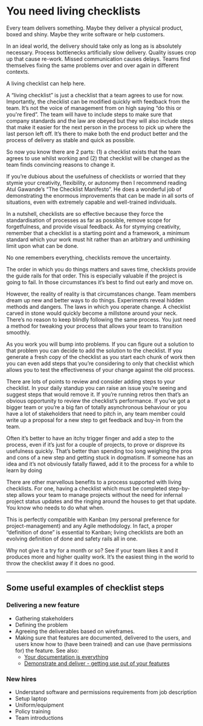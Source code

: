 # You need living checklists

Every team delivers something. Maybe they deliver a physical product, boxed and shiny. Maybe they write software or help customers. 

In an ideal world, the delivery should take only as long as is absolutely necessary. Process bottlenecks artificially slow delivery. Quality issues crop up that cause re-work. Missed communication causes delays. Teams find themselves fixing the same problems over and over again in different contexts.

A living checklist can help here.

A “living checklist” is just a checklist that a team agrees to use for now. Importantly, the checklist can be modified quickly with feedback from the team. It’s not the voice of management from on high saying “do this or you're fired”. The team will have to include steps to make sure that company standards and the law are obeyed but they will also include steps that make it easier for the next person in the process to pick up where the last person left off. It’s there to make both the end product better and the process of delivery as stable and quick as possible. 

So now you know there are 2 parts: (1) a checklist exists that the team agrees to use whilst working and (2) that checklist will be changed as the team finds convincing reasons to change it. 

If you’re dubious about the usefulness of checklists or worried that they stymie your creativity, flexibility, or autonomy then I recommend reading Atul Gawande’s “The Checklist Manifesto”. He does a wonderful job of demonstrating the enormous improvements that can be made in all sorts of situations, even with extremely capable and well-trained individuals.

In a nutshell, checklists are so effective because they force the standardisation of processes as far as possible, remove scope for forgetfulness, and provide visual feedback. As for stymying creativity, remember that a checklist is a starting point and a framework, a minimum standard which your work must hit rather than an arbitrary and unthinking limit upon what can be done.

No one remembers everything, checklists remove the uncertainty.

The order in which you do things matters and saves time, checklists provide the guide rails for that order. This is especially valuable if the project is going to fail. In those circumstances it’s best to find out early and move on. 

However, the reality of reality is that circumstances change. Team members dream up new and better ways to do things. Experiments reveal hidden methods and dangers. The laws in which you operate change. A checklist carved in stone would quickly become a millstone around your neck. There’s no reason to keep blindly following the same process. You just need a method for tweaking your process that allows your team to transition smoothly.

As you work you will bump into problems. If you can figure out a solution to that problem you can decide to add the solution to the checklist. If you generate a fresh copy of the checklist as you start each chunk of work then you can even add steps that you’re considering to only that checklist which allows you to test the effectiveness of your change against the old process. 

There are lots of points to review and consider adding steps to your checklist. In your daily standup you can raise an issue you’re seeing and suggest steps that would remove it. If you’re running retros then that’s an obvious opportunity to review the checklist’s performance. If you’ve got a bigger team or you’re a big fan of totally asynchronous behaviour or you have a lot of stakeholders that need to pitch in, any team member could write up a proposal for a new step to get feedback and buy-in from the team. 

Often it’s better to have an itchy trigger finger and add a step to the process, even if it’s just for a couple of projects, to prove or disprove its usefulness quickly. That’s better than spending too long weighing the pros and cons of a new step and getting stuck in dogmatism. If someone has an idea and it’s not obviously fatally flawed, add it to the process for a while to learn by doing

There are other marvellous benefits to a process supported with living checklists. For one, having a checklist which must be completed step-by-step allows your team to manage projects without the need for infernal project status updates and the ringing around the houses to get that update. You know who needs to do what when.

This is perfectly compatible with Kanban (my personal preference for project-management) and any Agile methodology. In fact, a proper “definition of done” is essential to Kanban; living checklists are both an evolving definition of done and safety rails all in one. 

Why not give it a try for a month or so? See if your team likes it and it produces more and higher quality work. It’s the easiest thing in the world to throw the checklist away if it does no good. 

---
## Some useful examples of checklist steps

### Delivering a new feature

- Gathering stakeholders
- Defining the problem
- Agreeing the deliverables based on wireframes.
- Making sure that features are documented, delivered to the users, and users know how to (have been trained) and can use (have permissions for) the feature. See also:
    - [Your documentation is everything](your-documentation-is-everything.md)
    - [Demonstrate and deliver - getting use out of your features](demo-and-deliver.md)

### New hires

- Understand software and permissions requirements from job description
- Setup laptop
- Uniform/equipment 
- Policy training
- Team introductions
